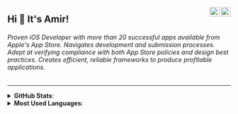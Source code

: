 <a href="https://twitter.com/AmoAmir_" target="_blank" rel="nofollow"><img align="right" alt="Pratik's Twitter" width="22px" src="https://cdn.jsdelivr.net/npm/simple-icons@v3/icons/twitter.svg" /></a><a href="https://www.linkedin.com/in/amirdalirii/" target="_blank" rel="nofollow"><img align="right" alt="Pratik's Linkdein" width="22px" src="https://cdn.jsdelivr.net/npm/simple-icons@v3/icons/linkedin.svg" /></a>
## Hi 👋 It's Amir! 

###### Proven iOS Developer with more than 20 successful apps available from Apple's App Store. Navigates development and submission processes. Adept at verifying compliance with both App Store policies and design best practices. Creates efficient, reliable frameworks to produce profitable applications. 

----
<details> 
 <summary><b> GitHub Stats</b>: </summary>
<br>
  
![Github stats](https://github-readme-stats.vercel.app/api?username=AmirDaliri&theme=gotham&show_icons=true&count_private=true)
</details> 
<details> 
 <summary><b> Most Used Languages</b>: </summary>
<br>
  
![Top Languages Card](https://github-readme-stats.vercel.app/api/top-langs/?username=AmirDaliri&layout=compact)
</details> 


<!--
**AmirDaliri/AmirDaliri** is a ✨ _special_ ✨ repository because its `README.md` (this file) appears on your GitHub profile.
Here are some ideas to get you started:

- 🔭 I’m currently working on ...
- 🌱 I’m currently learning ...
- 👯 I’m looking to collaborate on ...
- 🤔 I’m looking for help with ...
- 💬 Ask me about ...
- 📫 How to reach me: ...
- 😄 Pronouns: ...
- ⚡ Fun fact: ...
-->
